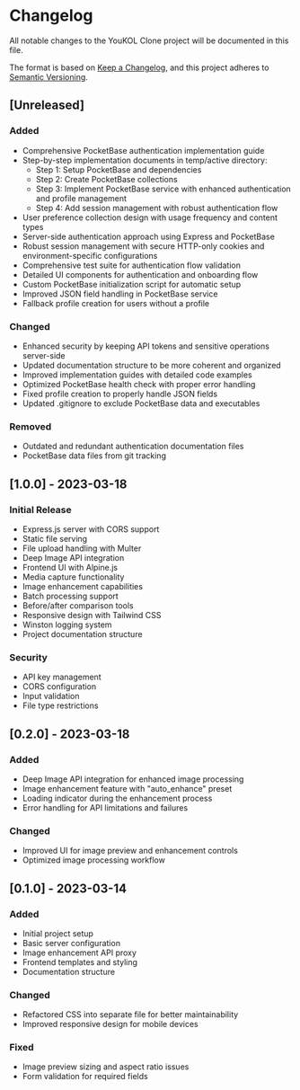 # Changelog

All notable changes to the YouKOL Clone project will be documented in this file.

The format is based on [Keep a Changelog](https://keepachangelog.com/en/1.0.0/),
and this project adheres to [Semantic Versioning](https://semver.org/spec/v2.0.0.html).

## [Unreleased]

### Added
- Comprehensive PocketBase authentication implementation guide
- Step-by-step implementation documents in temp/active directory:
  - Step 1: Setup PocketBase and dependencies
  - Step 2: Create PocketBase collections  
  - Step 3: Implement PocketBase service with enhanced authentication and profile management
  - Step 4: Add session management with robust authentication flow
- User preference collection design with usage frequency and content types
- Server-side authentication approach using Express and PocketBase
- Robust session management with secure HTTP-only cookies and environment-specific configurations
- Comprehensive test suite for authentication flow validation
- Detailed UI components for authentication and onboarding flow
- Custom PocketBase initialization script for automatic setup
- Improved JSON field handling in PocketBase service
- Fallback profile creation for users without a profile

### Changed
- Enhanced security by keeping API tokens and sensitive operations server-side
- Updated documentation structure to be more coherent and organized
- Improved implementation guides with detailed code examples
- Optimized PocketBase health check with proper error handling
- Fixed profile creation to properly handle JSON fields
- Updated .gitignore to exclude PocketBase data and executables

### Removed
- Outdated and redundant authentication documentation files
- PocketBase data files from git tracking

## [1.0.0] - 2023-03-18

### Initial Release
- Express.js server with CORS support
- Static file serving
- File upload handling with Multer
- Deep Image API integration
- Frontend UI with Alpine.js
- Media capture functionality
- Image enhancement capabilities
- Batch processing support
- Before/after comparison tools
- Responsive design with Tailwind CSS
- Winston logging system
- Project documentation structure

### Security
- API key management
- CORS configuration
- Input validation
- File type restrictions

## [0.2.0] - 2023-03-18

### Added
- Deep Image API integration for enhanced image processing
- Image enhancement feature with "auto_enhance" preset
- Loading indicator during the enhancement process
- Error handling for API limitations and failures

### Changed
- Improved UI for image preview and enhancement controls
- Optimized image processing workflow

## [0.1.0] - 2023-03-14

### Added
- Initial project setup
- Basic server configuration
- Image enhancement API proxy
- Frontend templates and styling
- Documentation structure

### Changed
- Refactored CSS into separate file for better maintainability
- Improved responsive design for mobile devices

### Fixed
- Image preview sizing and aspect ratio issues
- Form validation for required fields
